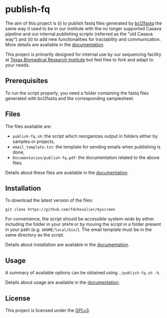 # publish-fq

The aim of this project is (i) to publish fastq files generated by [bcl2fastq](https://support.illumina.com/sequencing/sequencing_software/bcl2fastq-conversion-software.html) the same way it used to be in our institute with the no longer supported Casava pipeline and our internal publishing scripts (referred as the "old Casava way") and (ii) to add new functionalities for tractability and communication. More details are available in the [documentation](Documentation/publish-fq.pdf).

This project is primarily designed for internal use by our sequencing facility at [Texas Biomedical Research Institute](https://www.txbiomed.org/) but feel free to fork and adapt to your needs.

## Prerequisites

To run the script properly, you need a folder containing the fastq files generated with bcl2fastq and the corresponding samplesheet.

## Files

The files available are:
* `publish-fq.sh`: the script which reorganizes output in folders either by samples or projects,
* `email_template.txt`: the template for sending emails when publishing is done,
* `Documentation/publish-fq.pdf`: the documentation related to the above files.

Details about these files are available in the [documentation](Documentation/publish-fq.pdf).

## Installation

To download the latest version of the files:
```
git clone https://github.com/fdchevalier/myscreen
```

For convenience, the script should be accessible system-wide by either including the folder in your `$PATH` or by moving the script in a folder present in your path (e.g. `$HOME/local/bin/`). The email template must be in the same directory as the script.

Details about installation are available in the [documentation](Documentation/publish-fq.pdf).

## Usage

A summary of available options can be obtained using `./publish-fq.sh -h`.

Details about usage are available in the [documentation](Documentation/publish-fq.pdf).

## License

This project is licensed under the [GPLv3](LICENSE).

